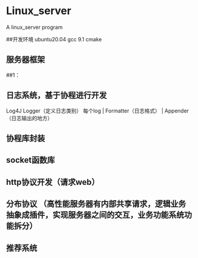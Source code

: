 # Linux_server
A linux_server program

##开发环境 ubuntu20.04
           gcc 9.1
           cmake

## 服务器框架

##1：
## 日志系统，基于协程进行开发

  Log4J
  Logger（定义日志类别） 每个log
     |
          Formatter（日志格式）
     |
  Appender（日志输出的地方）
  
## 协程库封装

## socket函数库

## http协议开发（请求web）

## 分布协议 （高性能服务器有内部共享请求，逻辑业务抽象成插件，实现服务器之间的交互，业务功能系统功能拆分）

## 推荐系统 


